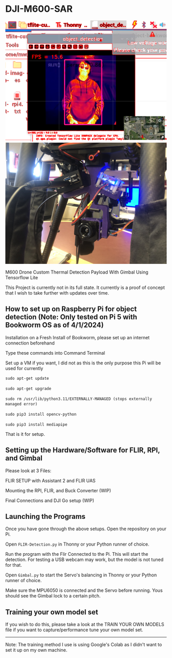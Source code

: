 # DJI-M600-SAR

![Image of Working Detection](Images/Detection.PNG)
![Image of Gimbal On Drone](Images/Working-Gimbal.JPG)

M600 Drone Custom Thermal Detection Payload With Gimbal Using Tensorflow Lite

This Project is currently not in its full state. It currently is a proof of concept that I wish to take further with updates over time.

## How to set up on Raspberry Pi for object detection (Note: Only tested on Pi 5 with Bookworm OS as of 4/1/2024)

Installation on a Fresh Install of Bookworm, please set up an internet connection beforehand

Type these commands into Command Terminal

Set up a VM if you want, I did not as this is the only purpose this Pi will be used for currently

``` shell
sudo apt-get update

sudo apt-get upgrade

sudo rm /usr/lib/python3.11/EXTERNALLY-MANAGED (stops externally managed error)

sudo pip3 install opencv-python

sudo pip3 install mediapipe
```

That is it for setup.

## Setting up the Hardware/Software for FLIR, RPI, and Gimbal

Please look at 3 Files:

FLIR SETUP with Assistant 2 and FLIR UAS

Mounting the RPI, FLIR, and Buck Converter (WIP)

Final Connections and DJI Go setup (WIP)

## Launching the Programs

Once you have gone through the above setups. Open the repository on your Pi.

Open `FLIR-Detection.py` in Thonny or your Python runner of choice.

Run the program with the Flir Connected to the Pi. This will start the detection. For testing a USB webcam may work, but the model is not tuned for that.

Open `Gimbal.py` to start the Servo's balancing in Thonny or your Python runner of choice.

Make sure the MPU6050 is connected and the Servo before running. Yous should see the Gimbal lock to a certain pitch.

## Training your own model set

If you wish to do this, please take a look at the TRAIN YOUR OWN MODELS file if you want to capture/performance tune your own model set.

---

Note: The training method I use is using Google's Colab as I didn't want to set it up on my own machine.
